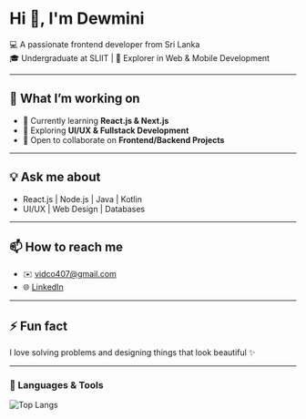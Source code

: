 # Hi 👋, I'm Dewmini

💻 A passionate frontend developer from Sri Lanka  
🎓 Undergraduate at SLIIT | 🚀 Explorer in Web & Mobile Development  

---

## 🌱 What I’m working on
- 🔭 Currently learning **React.js & Next.js**  
- 🌱 Exploring **UI/UX & Fullstack Development**  
- 👯 Open to collaborate on **Frontend/Backend Projects**  

---

## 💡 Ask me about
- React.js | Node.js | Java | Kotlin  
- UI/UX | Web Design | Databases  

---

## 📫 How to reach me
- ✉️ [vidco407@gmail.com](mailto:vidco407@gmail.com)  
- 🌐 [LinkedIn]([https://www.linkedin.com/in/your-link/](https://www.linkedin.com/in/dewminicosta/))  

---

## ⚡ Fun fact
I love solving problems and designing things that look beautiful ✨  

---

### 🚀 Languages & Tools
![Top Langs](https://github-readme-stats.vercel.app/api/top-langs/?username=yourusername&layout=compact&theme=radical)
